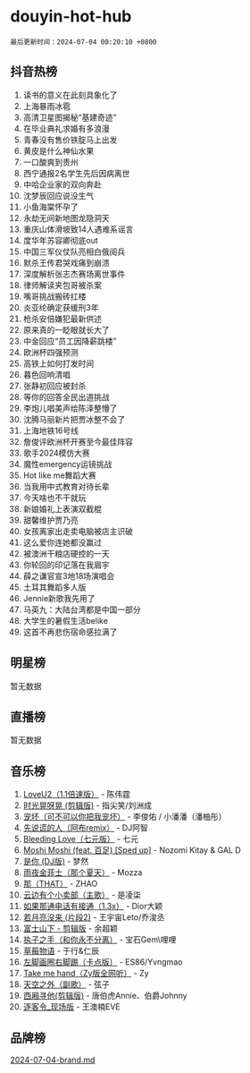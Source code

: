 # douyin-hot-hub

`最后更新时间：2024-07-04 00:20:10 +0800`

## 抖音热榜

1. 读书的意义在此刻具象化了
1. 上海暴雨冰雹
1. 高清卫星图揭秘“基建奇迹”
1. 在毕业典礼求婚有多浪漫
1. 青春没有售价铁腚马上出发
1. 黄皮是什么神仙水果
1. 一口酸爽到贵州
1. 西宁通报2名学生先后因病离世
1. 中哈企业家的双向奔赴
1. 沈梦辰回应说没生气
1. 小鱼海棠怀孕了
1. 永劫无间新地图龙隐洞天
1. 重庆山体滑坡致14人遇难系谣言
1. 度华年苏容卿彻底out
1. 中国三军仪仗队亮相白俄阅兵
1. 默杀王传君哭戏痛到崩溃
1. 深度解析张志杰赛场离世事件
1. 律师解读夹包哥被杀案
1. 嘴哥挑战搬砖扛楼
1. 炎亚纶确定获缓刑3年
1. 枪杀安倍嫌犯最新供述
1. 原来真的一眨眼就长大了
1. 中金回应“员工因降薪跳楼”
1. 欧洲杯四强预测
1. 高铁上如何打发时间
1. 暮色回响清唱
1. 张静初回应被封杀
1. 等你的回答全民出道挑战
1. 李炮儿唱美声给陈泽整懵了
1. 沈腾马丽新片把贾冰整不会了
1. 上海地铁16号线
1. 詹俊评欧洲杯开赛至今最佳阵容
1. 歌手2024模仿大赛
1. 魔性emergency运镜挑战
1. Hot like me舞蹈大赛
1. 当我用中式教育对待长辈
1. 今天啥也不干就玩
1. 新娘婚礼上表演双截棍
1. 甜馨维护贾乃亮
1. 女孩离家出走卖电脑被店主识破
1. 这么爱你连她都没赢过
1. 被澳洲干粮店硬控的一天
1. 你轮回的印记落在我眉宇
1. 薛之谦官宣3地18场演唱会
1. 土耳其舞蹈多人版
1. Jennie新歌我先用了
1. 马英九：大陆台湾都是中国一部分
1. 大学生的暑假生活belike
1. 这首不再悲伤宿命感拉满了

## 明星榜

暂无数据

## 直播榜

暂无数据

## 音乐榜

1. [LoveU2（1.1倍速版）](https://sf5-hl-cdn-tos.douyinstatic.com/obj/tos-cn-ve-2774/oQMeDffLaEmgMwgCOEMAFCI6INzoFPgWdD0rsa) - 陈伟霆
1. [时光晃呀晃 (剪辑版)](https://sf3-cdn-tos.douyinstatic.com/obj/tos-cn-ve-2774/o8ACeQem3gwI1x3GIYGAfKG0LJebKFRJDwRwyW) - 指尖笑/刘洲成
1. [宠坏（可不可以你把我宠坏）](https://sf3-cdn-tos.douyinstatic.com/obj/tos-cn-ve-2774/ocWI8ft2gd0rAfXKzvKGeMQM6fVLTLfA8UJzwl) - 李俊佑 / 小潘潘（潘柚彤）
1. [先说谎的人（阿布remix）](https://sf5-hl-cdn-tos.douyinstatic.com/obj/tos-cn-ve-2774/owQtOFmAzBgxBKDOYfeCTQTgE9cDORrOQqmCZy) - DJ阿智
1. [Bleeding Love（七元版）](https://sf3-cdn-tos.douyinstatic.com/obj/tos-cn-ve-2774/oEgC9eZFHQ1MfSRnrfkzFp8AayDWqAQMABBgUs) - 七元
1. [Moshi Moshi (feat. 百足) [Sped up]](https://sf3-cdn-tos.douyinstatic.com/obj/tos-cn-ve-2774/ocCPFQcXJLeroaIdQLIGAoeeYM3OAUYGDguHXz) - Nozomi Kitay & GAL D
1. [是你 (DJ版)](https://sf5-hl-cdn-tos.douyinstatic.com/obj/tos-cn-ve-2774/1ec766e572b34c42853ce6315d426850) - 梦然
1. [雨夜金菲士（那个夏天）](https://sf3-cdn-tos.douyinstatic.com/obj/tos-cn-ve-2774/osPmPLDWQBBE2Z6bftCgYwkFaF4pEYEneXaZQs) - Mozza
1. [那（THAT）](https://sf5-hl-cdn-tos.douyinstatic.com/obj/tos-cn-ve-2774/oIIWGeBZCnlGx9tl0gFlCfwlQbj7QWAD8HYAGg) - ZHAO
1. [云边有个小卖部（主歌）](https://sf6-cdn-tos.douyinstatic.com/obj/tos-cn-ve-2774/okvgzOZylLA4WYUHkAhpy5DrCiqAmBjiMIkJp) - 是凌柒
1. [如果那通电话有接通（1.3x）](https://sf5-hl-cdn-tos.douyinstatic.com/obj/tos-cn-ve-2774/ocJeJKhUhAJG8EYZiEFfGFAPkD3beMQ5mwDv1e) - Dior大颖
1. [若月亮没来 (片段2)](https://sf5-hl-cdn-tos.douyinstatic.com/obj/tos-cn-ve-2774/ocQavLLjkCOeDxGyYeIMGgNAIwJ0QXE1Ve3Fzv) - 王宇宙Leto/乔浚丞
1. [富士山下 - 剪辑版](https://sf5-hl-cdn-tos.douyinstatic.com/obj/tos-cn-ve-2774/o4QGmeUZhQXvtC5BDkogeQni8WbdCBUJEYI12v) - 余超颖
1. [执子之手（和你永不分离）](https://sf5-hl-cdn-tos.douyinstatic.com/obj/tos-cn-ve-2774/oU4mUWISThYfqtA61VOl8PAQGeK2LGGQfFCZfY) - 宝石Gem\哩哩
1. [草莓物语](https://sf5-hl-cdn-tos.douyinstatic.com/obj/tos-cn-ve-2774/okynhJ7jEAIIZBfsLgYMEI8QC3WbQNN66RKzhT) - 于行&仁辰
1. [左脚画圈右脚踢（卡点版）](https://sf3-cdn-tos.douyinstatic.com/obj/tos-cn-ve-2774/oAoAIr8BJv8B7W4CEBMsaSfDWrAiF4izwIDMJg) - ES86/Yvngmao
1. [Take me hand（Zy版全网听）](https://sf3-cdn-tos.douyinstatic.com/obj/tos-cn-ve-2774/owyUoUuVpA1I7BiszAYMSqbGseWQw8P7Ea2BiR) - Zy
1. [天空之外（副歌）](https://sf5-hl-cdn-tos.douyinstatic.com/obj/tos-cn-ve-2774/oAYn0BTp8jS8iSyZSHMUWAikyvAWI1c7aiJTr) - 弦子
1. [西厢寻他(剪辑版)](https://sf5-hl-cdn-tos.douyinstatic.com/obj/tos-cn-ve-2774/oUsAVfAQKlRNxEv5qxvIB8o5qmIWUcXbzJKJhw) - 唐伯虎Annie、伯爵Johnny
1. [逐客令_现场版](https://sf6-cdn-tos.douyinstatic.com/obj/tos-cn-ve-2774/okjvqFftEMAIgLPvI8f4MT5CZVyxmDQdBOwjBv) - 王澳楠EVE

## 品牌榜

[2024-07-04-brand.md](2024-07-04-brand.md)
